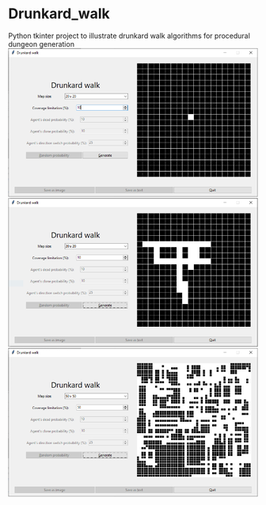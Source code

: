# Drunkard_walk
Python tkinter project to illustrate drunkard walk algorithms for procedural dungeon generation
![screenshot1.png](img/capture_start_20.PNG)
![screenshot2.png](img/capture_generated_20.PNG)
![screenshot3.png](img/capture_generated_50.PNG)
